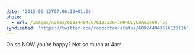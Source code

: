 ```yaml
---
date: '2015-06-12T07:06:13+01:00'
photo:
  - url: /images/notes/609244043676123136-CHR4OiyUAAAgX69.jpg
syndicated: 'https://twitter.com/roobottom/status/609244043676123136'
---
```

Oh so NOW you’re happy? Not so much at 4am. 
